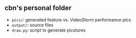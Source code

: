 ## cbn's personal folder

- `pics/`: generated feature vs. VideoStorm performance pics
- `output/`: source files
- `draw.py`: script to generate picstures
